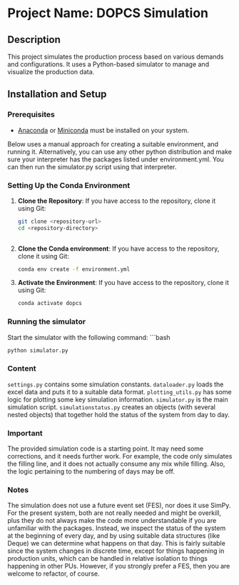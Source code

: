 # Project Name: DOPCS Simulation

## Description
This project simulates the production process based on various demands and configurations. It uses a Python-based simulator to manage and visualize the production data.

## Installation and Setup

### Prerequisites
- [Anaconda](https://www.anaconda.com/products/individual) or [Miniconda](https://docs.conda.io/en/latest/miniconda.html) must be installed on your system.

Below uses a manual approach for creating a suitable environment, and running it. Alternatively, you can use any other python distribution and make sure your interpreter has the packages listed under environment.yml. You can then run
the simulator.py script using that interpreter. 

### Setting Up the Conda Environment
1. **Clone the Repository**:
   If you have access to the repository, clone it using Git:
   ```bash
   git clone <repository-url>
   cd <repository-directory>
 
2. **Clone the Conda environment**: 
   If you have access to the repository, clone it using Git:
   ```bash
   conda env create -f environment.yml
   
3. **Activate the Environment**: 
   If you have access to the repository, clone it using Git:
   ```bash
   conda activate dopcs
   
### Running the simulator

   Start the simulator with the following command:  ```bash
   ```bash
   python simulator.py
   ```
### Content
`settings.py` contains some simulation constants. `dataloader.py` loads the excel data and puts it to a suitable data 
format. `plotting_utils.py` has some logic for plotting some key simulation information. `simulator.py` is the main 
simulation script. `simulationstatus.py` creates an objects (with several nested objects) that together hold the status 
of the system from day to day.   

### Important
The provided simulation code is a starting point. It may need some corrections, and it needs further work. For example, 
the code only simulates the filling line, and it does not actually consume any mix while filling. Also, the logic 
pertaining to the numbering of days may be off. 

### Notes
The simulation does not use a future event set (FES), nor does it use SimPy. For the present system, both are not really needed and might be overkill, plus they 
do not always make the code more understandable if you are unfamiliar with the packages. Instead, we inspect the status of the system at the beginning of
every day, and by using suitable data structures (like Deque) we can determine what happens on that day. This is fairly 
suitable since the system changes in discrete time, except for things happening in production units, which can be handled in relative
isolation to things happening in other PUs. However, if you strongly prefer a FES, then you are welcome
to refactor, of course. 
